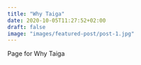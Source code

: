 ```yaml
---
title: "Why Taiga"
date: 2020-10-05T11:27:52+02:00
draft: false
image: "images/featured-post/post-1.jpg"
---
```


Page for Why Taiga